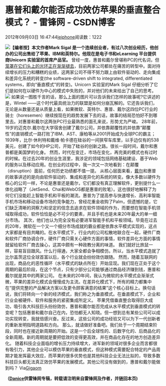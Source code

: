 
# 惠普和戴尔能否成功效仿苹果的垂直整合模式？ - 雷锋网 - CSDN博客


2012年09月03日 16:47:44[leiphone](https://me.csdn.net/leiphone)阅读数：1222


![](http://www.leiphone.com/wp-content/uploads/2012/09/123.jpg)**【编者按】本文作者Mark Sigal 是一个连续创业者，有过八次创业经历，他创办的公司出售给了苹果、IBM和英特尔。他现在是电子书和eLearning 平台提供商Unicorn 实验室的首席产品官。**
曾经一度，惠普和戴尔曾堪称PC的代名词，但[笼罩在它们头上的光环正在渐渐褪去](http://www.leiphone.com/0823-liuyun-hp-reports-flat-third-quarter-revenue.html)，目前两家公司都处在痛苦的转型中。面对持续增长的压力和糟糕的业绩，这两家公司不得不努力跟上由软件驱动的、走向集成和差异化系统的转变(the
 software-driven shift to integrated, differentiated systems，即向“垂直模式”的转变)。Unicorn 实验室的Mark Sigal 仔细分析了它们是如何在以硬件为中心的模式中失败的，并对他们的未来给出了自己的思考。
![](http://www.leiphone.com/wp-content/uploads/2012/09/post-pc-slays-pc.jpg)
如果说一图胜千言的话，那么上面的图片可以告诉我们怎样的故事呢?它讲述的是，Wintel ——这个时代最具统治力的联盟是如何分崩瓦解的。它还告诉我们，无论是从数量还是从质量上看，如果微软、英特尔、惠普、戴尔这四位PC行业的骑士（horesemen）继续按现在的趋势发展下去的话，故事的结局恐怕好不到哪里去。对惠普和戴尔这两张PC行业最熟悉的面孔来说，形势尤为严峻。
28年前，19岁的迈克尔.戴尔在大学宿舍创建了戴尔公司，并依靠颠覆性的并依靠“颠覆性”的直销模式一路打败了IBM、AST、康柏等从2001开始成为全球PC的霸主；1939年，比尔·休利特和戴维·帕卡德在硅谷的一间狭窄车库里，以手边仅有的538美元，创建了如今的HP公司，开始了硅谷的创新之路。很长一段时间，戴尔和惠普都是美国梦的化身。
然而，时代在变迁，市场在变化，再完美的模式也有过时的时候。在过去20年的创业生涯里，我涉足的领域包括网络基础建设、基于Web 的服务以及移动应用。在创业的过程中，我一次又一次地看到：在颠覆（disruption）面前，任何历史功绩都不值一提。
从核心层面来看，[戴尔](http://www.leiphone.com/0822-ms-dell-win8.html)和惠普的故事讲述的是向由软件驱动的、集成和差异化的系统的转变。像大多数以硬件为核心的公司一样，不论是惠普还是戴尔，它们都没有真正理解软件，更别提什么一体化战略了（JetSend、Chai和WebOS都是惠普的败笔）。这也很好地解释了为何它们没能赶上智能手机和平板的潮流。惠普为了提高参与快速增长、高利率智能手机市场和移动设备市场的竞争能力，曾经花重金收购了Palm，但遗憾的是，它们缺乏清晰的洞察力和坚定的信念去追求在软件领域的作为，而要想在智能手机领域取得成功，软件恰恰是必不可少的要素，并且手机也是未来20年最大的单一细分市场。
其次，他们也认为完全没有必要进军智能手机和平板领域。毕竟在过去的20年，微软在一个又一个细分市场成就的霸业都是依靠水平模式实现的，这点大家都是有目共睹的。在水平模式下，行业内的公司松散地联合在一起，硬件厂商和软件厂商协调合作，硬件厂商只需关心硬件方面的事情，软件差异化方面的事情就留给软件厂商去操心，这其中颇有一种政教分离的味道。
我们就好比旅鼠一样，容易盲目跟风。什么行得通，大家全都会争相模仿。所以，当水平模式造就了比尔盖茨这位全球首富以后，各个行业就会纷纷效仿跟随。
然而，随着互联网的出现，商品化的恶性循环（水平模式的缺点所在）开始显现。我们现在正处于这个周期的最后阶段，在这个节点，只有少部分公司能够通过商品经济赚到钱，惠普和戴尔就是其中的两家公司。
在未来的20年间，我认为微软的水平模式会渐渐式微，苹果的差异化模式会慢慢成为主流。在差异化模式下，所有的精力都集中在“提供完整的产品解决方案以及更令顾客满意的结果”这个核心目标上。换句话说，我们将转向一个新的经济模式，我们称之为垂直模式。在垂直模式下，企业和行业会被硬件、软件和服务的紧密集成所定义。
苹果凭借垂直整合取得巨大成功，吸引各大科技巨头纷纷效仿，惠普和戴尔能否完成从水平模式到垂直模式的转变呢？包括惠普和戴尔自己在内，恐怕都无人知晓。但一想到总有某些公司可以成功实现转变，我就倍感兴奋。反过来，这些公司的成功经验又可以为下一代创新者的重新发明指明道路和方向。
那么，就请做好准备吧。我们处于一个周期结束阶段，同时也在接近新周期的开始。这是一个后全球性的、后数字化的、后商品化的全新周期。新的周期就是要把低效的变得更高效，并在商品化存在的地方创造差异化。
随着科技企业面临的增长压力持续增大，进军新的领域对很多企业而言都很有吸引力，其他企业可以模仿苹果的垂直模式，但这种模式需要配合特定的产品周期才能发挥最大效应，而苹果的很多优势也是其他科技企业无法比拟的，导致多数科技巨头都无法真正效仿苹果的发展模式。其他公司没有做到的，惠普和戴尔能做到吗？
Via[Gigaom](http://gigaom.com/2012/09/01/hp-dell-and-the-paradox-of-the-disrupted/)

**（****[Danice](http://www.leiphone.com/author/danice)****供****雷锋网****专稿，转载请注明来自雷锋网及作者，并链回本页)**

